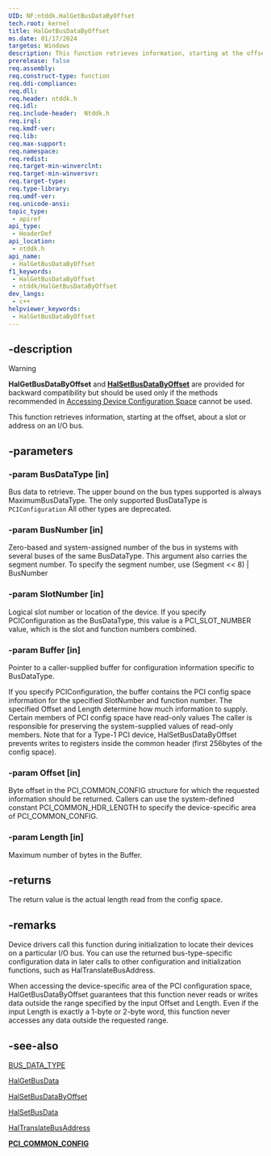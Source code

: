```yaml
---
UID: NF:ntddk.HalGetBusDataByOffset
tech.root: kernel
title: HalGetBusDataByOffset
ms.date: 01/17/2024
targetos: Windows
description: This function retrieves information, starting at the offset, about a slot or address on an I/O bus.
prerelease: false
req.assembly: 
req.construct-type: function
req.ddi-compliance: 
req.dll: 
req.header: ntddk.h
req.idl: 
req.include-header:  Ntddk.h
req.irql: 
req.kmdf-ver: 
req.lib: 
req.max-support: 
req.namespace: 
req.redist: 
req.target-min-winverclnt: 
req.target-min-winversvr: 
req.target-type: 
req.type-library: 
req.umdf-ver: 
req.unicode-ansi: 
topic_type:
 - apiref
api_type:
 - HeaderDef
api_location:
 - ntddk.h
api_name:
 - HalGetBusDataByOffset
f1_keywords:
 - HalGetBusDataByOffset
 - ntddk/HalGetBusDataByOffset
dev_langs:
 - c++
helpviewer_keywords:
 - HalGetBusDataByOffset
---
```


## -description

>[!WARNING]
>**HalGetBusDataByOffset** and [**HalSetBusDataByOffset**](/windows-hardware/drivers/ddi/ntddk/nf-ntddk-halsetbusdatabyoffset) are provided for backward compatibility but should be used only if the methods recommended in [Accessing Device Configuration Space](/windows-hardware/drivers/kernel/accessing-device-configuration-space) cannot be used.

This function retrieves information, starting at the offset, about a slot or address on an I/O bus.

## -parameters

### -param BusDataType [in]

Bus data to retrieve. The upper bound on the bus types supported is always MaximumBusDataType. The only supported BusDataType is `PCIConfiguration` All other types are deprecated.

### -param BusNumber [in]

Zero-based and system-assigned number of the bus in systems with several buses of the same BusDataType. This argument also carries the segment number. To specify the segment number, use (Segment << 8) | BusNumber

### -param SlotNumber [in]

Logical slot number or location of the device. If you specify PCIConfiguration as the BusDataType, this value is a PCI_SLOT_NUMBER value, which is the slot and function numbers combined.

### -param Buffer [in]

Pointer to a caller-supplied buffer for configuration information specific to BusDataType.

If you specify PCIConfiguration, the buffer contains the PCI config space information for the specified SlotNumber and function number. The specified Offset and Length determine how much information to supply. Certain members of PCI config space have read-only values The caller is responsible for preserving the system-supplied values of read-only members. Note that for a Type-1 PCI device, HalSetBusDataByOffset prevents writes to registers inside the common header (first 256bytes of the config space).

### -param Offset [in]

Byte offset in the PCI_COMMON_CONFIG structure for which the requested information should be returned. Callers can use the system-defined constant PCI_COMMON_HDR_LENGTH to specify the device-specific area of PCI_COMMON_CONFIG.

### -param Length [in]

Maximum number of bytes in the Buffer.

## -returns

The return value is the actual length read from the config space.

## -remarks

Device drivers call this function during initialization to locate their devices on a particular I/O bus. You can use the returned bus-type-specific configuration data in later calls to other configuration and initialization functions, such as HalTranslateBusAddress.

When accessing the device-specific area of the PCI configuration space, HalGetBusDataByOffset guarantees that this function never reads or writes data outside the range specified by the input Offset and Length. Even if the input Length is exactly a 1-byte or 2-byte word, this function never accesses any data outside the requested range.

## -see-also

[BUS_DATA_TYPE](/windows-hardware/drivers/ddi/ntddk/ne-ntddk-_bus_data_type)

[HalGetBusData](/previous-versions/windows/embedded/ms899356(v=msdn.10))

[HalSetBusDataByOffset](./nf-ntddk-halsetbusdatabyoffset.md)

[HalSetBusData](/previous-versions/windows/embedded/ms899359(v=msdn.10))

[HalTranslateBusAddress](/previous-versions/windows/embedded/ms899361(v=msdn.10))

[**PCI_COMMON_CONFIG**](/windows-hardware/drivers/ddi/wdm/ns-wdm-_pci_common_config)
